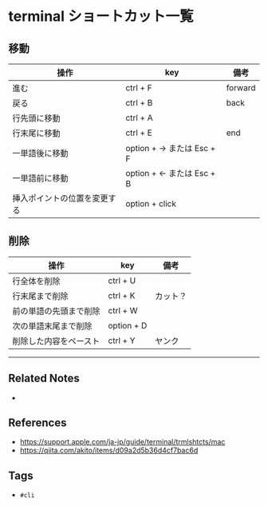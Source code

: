 # terminal ショートカット一覧
## 移動
| 操作           | key |備考| 
| -------------- | --- |-|
| 進む | ctrl + F |forward|
| 戻る | ctrl + B |back|
| 行先頭に移動 | ctrl + A ||
| 行末尾に移動 | ctrl + E |end|
| 一単語後に移動 | option + → または Esc + F ||
| 一単語前に移動 | option + ← または Esc + B||
| 挿入ポイントの位置を変更する | option + click | |

## 削除
| 操作           | key |備考| 
| -------------- | --- |-|
| 行全体を削除 | ctrl + U ||
| 行末尾まで削除 | ctrl + K |カット？|
| 前の単語の先頭まで削除 | ctrl + W ||
| 次の単語末尾まで削除 | option + D ||
| 削除した内容をペースト | ctrl + Y |ヤンク|


---
## Related Notes
- 

## References
- https://support.apple.com/ja-jp/guide/terminal/trmlshtcts/mac
- https://qiita.com/akito/items/d09a2d5b36d4cf7bac6d

## Tags
- `#cli`